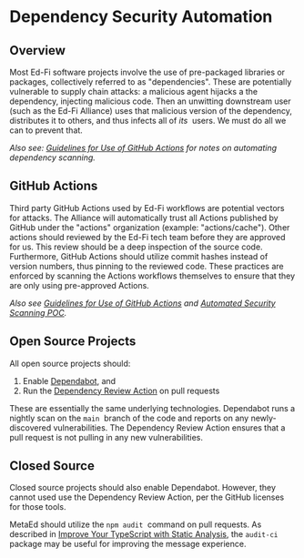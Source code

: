 # Dependency Security Automation

## Overview

Most Ed-Fi software projects involve the use of pre-packaged libraries or
packages, collectively referred to as "dependencies". These are potentially
vulnerable to supply chain attacks: a malicious agent hijacks a the dependency,
injecting malicious code. Then an unwitting downstream user (such as the Ed-Fi
Alliance) uses that malicious version of the dependency, distributes it to
others, and thus infects all of *its*  users. We must do all we can to prevent
that.

*Also see: [Guidelines for Use of GitHub
Actions](../guidelines-for-use-of-github-actions.md)* *for notes on automating
dependency scanning.*

## GitHub Actions

Third party GitHub Actions used by Ed-Fi workflows are potential vectors for
attacks. The Alliance will automatically trust all Actions published by GitHub
under the "actions" organization (example: "actions/cache"). Other actions
should reviewed by the Ed-Fi tech team before they are approved for us. This
review should be a deep inspection of the source code. Furthermore, GitHub
Actions should utilize commit hashes instead of version numbers, thus pinning to
the reviewed code. These practices are enforced by scanning the Actions
workflows themselves to ensure that they are only using pre-approved Actions.

_Also see [Guidelines for Use of GitHub
Actions](../guidelines-for-use-of-github-actions.md) and [Automated Security
Scanning POC](./automated-security-scanning-poc.md)._

## Open Source Projects

All open source projects should:

1. Enable [Dependabot](https://duckduckgo.com/?q=dependabot&ia=web), and
2. Run the [Dependency Review
   Action](https://github.com/actions/dependency-review-action) on pull requests

These are essentially the same underlying technologies. Dependabot runs a
nightly scan on the `main`  branch of the code and reports on any
newly-discovered vulnerabilities. The Dependency Review Action ensures that a
pull request is not pulling in any new vulnerabilities.

## Closed Source

Closed source projects should also enable Dependabot. However, they cannot used
use the Dependency Review Action, per the GitHub licenses for those tools.

MetaEd should utilize the `npm audit`  command on pull requests. As described in
[Improve Your TypeScript with Static
Analysis](https://nikgrozev.com/2020/03/22/improve-your-typescript-with-static-analysis/#dep-audit),
the `audit-ci`  package may be useful for improving the message experience.
